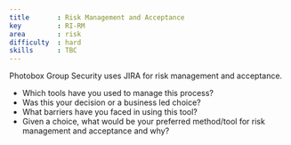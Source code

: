```yaml
---
title       : Risk Management and Acceptance
key         : RI-RM
area        : risk
difficulty  : hard
skills      : TBC
---
```


Photobox Group Security uses JIRA for risk management and acceptance.

- Which tools have you used to manage this process?
 - Was this your decision or a business led choice?
- What barriers have you faced in using this tool?
- Given a choice, what would be your preferred method/tool for risk management and acceptance and why?
